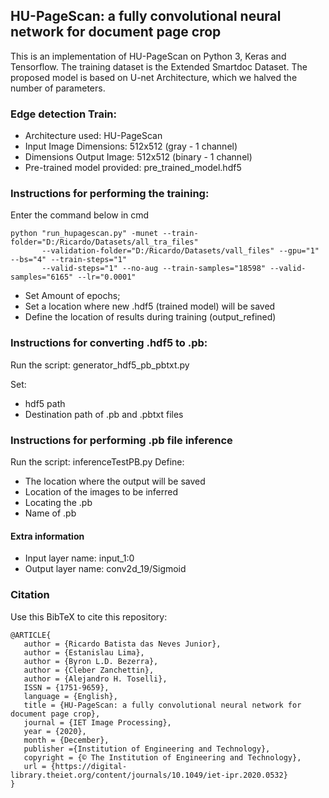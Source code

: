 ## HU-PageScan: a fully convolutional neural network for document page crop

This is an implementation of HU-PageScan on Python 3, Keras and Tensorflow. The training dataset is the Extended Smartdoc Dataset. The proposed model is based on U-net Architecture, which we halved the number of parameters.

### Edge detection Train:

* Architecture used: HU-PageScan
* Input Image Dimensions: 512x512 (gray - 1 channel)
* Dimensions Output Image: 512x512 (binary - 1 channel)
* Pre-trained model provided: pre_trained_model.hdf5


### Instructions for performing the training:

Enter the command below in cmd
```
python "run_hupagescan.py" -munet --train-folder="D:/Ricardo/Datasets/all_tra_files" 
       --validation-folder="D:/Ricardo/Datasets/vall_files" --gpu="1" --bs="4" --train-steps="1" 
       --valid-steps="1" --no-aug --train-samples="18598" --valid-samples="6165" --lr="0.0001"
```
- Set Amount of epochs;
- Set a location where new .hdf5 (trained model) will be saved
- Define the location of results during training (output_refined)



### Instructions for converting .hdf5 to .pb:

Run the script: generator_hdf5_pb_pbtxt.py

Set:
- hdf5 path
- Destination path of .pb and .pbtxt files

### Instructions for performing .pb file inference

Run the script: inferenceTestPB.py
Define:
- The location where the output will be saved
- Location of the images to be inferred
- Locating the .pb
- Name of .pb

#### Extra information

  - Input layer name: input_1:0
  - Output layer name: conv2d_19/Sigmoid

### Citation

Use this BibTeX  to cite this repository:

```
@ARTICLE{
   author = {Ricardo Batista das Neves Junior},
   author = {Estanislau Lima},
   author = {Byron L.D. Bezerra},
   author = {Cleber Zanchettin},
   author = {Alejandro H. Toselli},
   ISSN = {1751-9659},
   language = {English},
   title = {HU-PageScan: a fully convolutional neural network for document page crop},
   journal = {IET Image Processing},
   year = {2020},
   month = {December},
   publisher ={Institution of Engineering and Technology},
   copyright = {© The Institution of Engineering and Technology},
   url = {https://digital-library.theiet.org/content/journals/10.1049/iet-ipr.2020.0532}
}
```